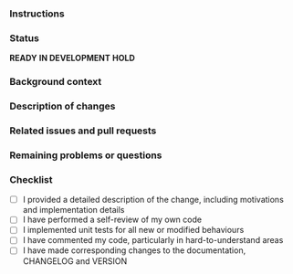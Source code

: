 ### Instructions

### Status
**READY**
**IN DEVELOPMENT**
**HOLD**

### Background context
<!--
  Please provide the motivation for why this change is necessary at this stage of the product development cycle.
-->

### Description of changes
<!--
  Please include a summary of the change and which issue is fixed.
-->

### Related issues and pull requests
<!--
  Please include a list of related issues and pull requests.
-->

### Remaining problems or questions
<!--
  Please include follow-up discussions to be had after this pull request.
-->

### Checklist

- [ ] I provided a detailed description of the change, including motivations and implementation details
- [ ] I have performed a self-review of my own code
- [ ] I implemented unit tests for all new or modified behaviours
- [ ] I have commented my code, particularly in hard-to-understand areas
- [ ] I have made corresponding changes to the documentation, CHANGELOG and VERSION
